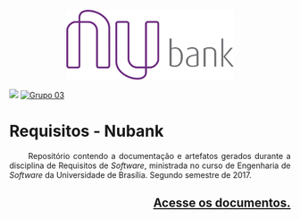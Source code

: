 
<p align="center"><a href="http://www.nubank.com.br" target="_blank"><img width="300"src="siki/assets/images/Nubank_Logo.png"></a></p>

<a href="https://requisitos-2017-2-nubank.github.io/Nubank/siki/disciplina.html#disciplina" target="_blank"><img src="https://img.shields.io/badge/Requisitos%20de%20Software-2017--2-005a1d.svg?style=flat-square"></a> <a href="https://requisitos-2017-2-nubank.github.io/Nubank/siki/disciplina.html#time" target="_blank"> <img src="https://img.shields.io/badge/Grupo-03-612F74.svg?style=flat-square" alt="Grupo 03"></a>


# Requisitos - Nubank

<p align="justify">&emsp;&emsp; Repositório contendo a documentação e artefatos gerados durante a disciplina de Requisitos de <i>Software</i>, ministrada no curso de Engenharia de <i>Software</i> da Universidade de Brasília. Segundo semestre de 2017.</p>



## <p align="right"><a href="https://requisitos-2017-2-nubank.github.io/Nubank/siki/">Acesse os documentos.</a></p>
